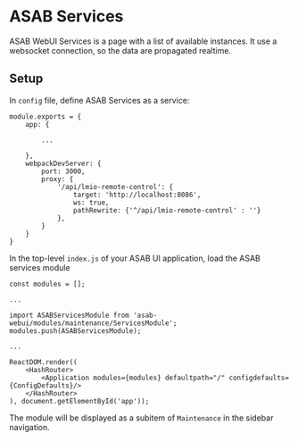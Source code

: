 # ASAB Services

ASAB WebUI Services is a page with a list of available instances. It use a websocket connection, so the data are propagated realtime.

## Setup

In `config` file, define ASAB Services as a service:

```
module.exports = {
	app: {

		...

	},
	webpackDevServer: {
		port: 3000,
		proxy: {
			'/api/lmio-remote-control': {
				target: 'http://localhost:8086',
				ws: true,
				pathRewrite: {'^/api/lmio-remote-control' : ''}
			},
		}
	}
}
```

In the top-level `index.js` of your ASAB UI application, load the ASAB services module

```
const modules = [];

...

import ASABServicesModule from 'asab-webui/modules/maintenance/ServicesModule';
modules.push(ASABServicesModule);

...

ReactDOM.render((
	<HashRouter>
		<Application modules={modules} defaultpath="/" configdefaults={ConfigDefaults}/>
	</HashRouter>
), document.getElementById('app'));
```

The module will be displayed as a subitem of `Maintenance` in the sidebar navigation.
